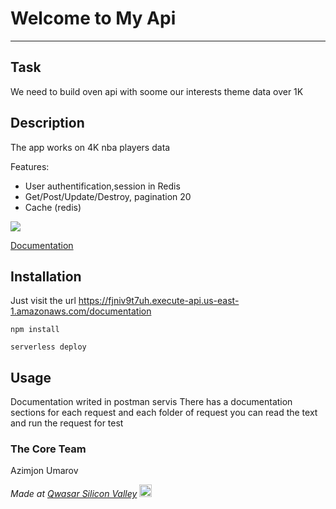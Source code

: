 # Welcome to My Api
***

## Task
We need to build oven api with soome our interests theme data over 1K

## Description
The app works on 4K nba players data

Features:
- User authentification,session in Redis
- Get/Post/Update/Destroy, pagination 20 
- Cache (redis)

<img src="https://theazimjon.netlify.app/assets/img/portfolio/my-api.png" />

<a href="https://www.postman.com/theazimjon/workspace/my-api/request/19131229-4fc4cf33-da1d-42d2-8eb1-6d5c6ecd4b5d" align="center"> Documentation </a>

## Installation
Just visit the url
https://fjniv9t7uh.execute-api.us-east-1.amazonaws.com/documentation


```
npm install
```

```
serverless deploy
```


## Usage
Documentation writed in postman servis 
There has a documentation sections for each request and each folder of request
you can read the text  and run the request for test


### The Core Team
Azimjon Umarov

<span><i>Made at <a href='https://qwasar.io'>Qwasar Silicon Valley</a></i></span>
<span><img alt='Qwasar Silicon Valley Logo' src='https://storage.googleapis.com/qwasar-public/qwasar-logo_50x50.png' width='20px'></span>
